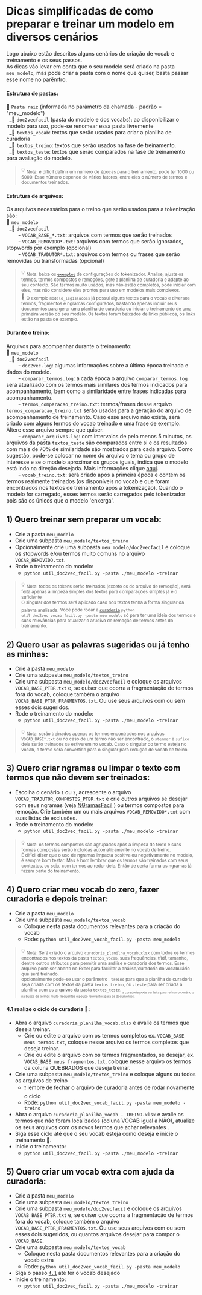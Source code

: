 # Dicas simplificadas de como preparar e treinar um modelo em diversos cenários
Logo abaixo estão descritos alguns cenários de criação de vocab e treinamento e os seus passos.<br>
As dicas vão levar em conta que o seu modelo será criado na pasta `meu_modelo`, mas pode criar a pasta com o nome que quiser, basta passar esse nome no parêmtro.
  
#### Estrutura de pastas:  
:file_folder: `Pasta raiz` (informada no parâmetro da chamada - padrão = "meu_modelo")<br>
&nbsp;&nbsp;\_:file_folder: `doc2vecfacil` (pasta do modelo e dos vocabs): ao disponibilizar o modelo para uso, pode-se renomear essa pasta livremente<br>
&nbsp;&nbsp;\_:file_folder: `textos_vocab`: textos que serão usados para criar a planilha de curadoria<br>
&nbsp;&nbsp;\_:file_folder: `textos_treino`: textos que serão usados na fase de treinamento.<br>
&nbsp;&nbsp;\_:file_folder: `textos_teste`: textos que serão comparados na fase de treinamento para avaliação do modelo.<br>

> 💡 <sub>Nota: é difícil definir um número de épocas para o treinamento, pode ter 1000 ou 5000. Esse número depende de vários fatores, entre eles o número de termos e documentos treinados.</sub>
        
#### Estrutura de arquivos:
 Os arquivos necessários para o treino que serão usados para a tokenização são:<br>
 :file_folder: `meu_modelo` <br>
 &nbsp;&nbsp;\_:file_folder: `doc2vecfacil`<br>
 &nbsp;&nbsp;&nbsp;&nbsp;&nbsp;&nbsp;&nbsp; - `VOCAB_BASE_*.txt`: arquivos com termos que serão treinados <br>
 &nbsp;&nbsp;&nbsp;&nbsp;&nbsp;&nbsp;&nbsp; - `VOCAB_REMOVIDO*.txt`: arquivos com termos que serão ignorados, stopwords por exemplo (opcional)<br>
 &nbsp;&nbsp;&nbsp;&nbsp;&nbsp;&nbsp;&nbsp; - `VOCAB_TRADUTOR*.txt`: arquivos com termos ou frases que serão removidas ou transformadas (opcional)<br>

> 💡 <sub>Nota: baixe os [`exemplos`](../exemplos) de configurações do tokenizador. Analise, ajuste os termos, termos compostos e remoções, gere a planilha de curadoria e adapte ao seu contexto. São termos muito usados, mas não estão completos, pode iniciar com eles, mas não considere eles prontos para uso em modelos mais complexos.<br></sub> 
> 📑 <sub> O exemplo `modelo_legislacoes` já possui alguns textos para o vocab e diversos termos, fragmentos e ngramas configurados, bastando apenas incluir seus documentos para gerar uma planilha de curadoria ou iniciar o treinamento de uma primeira versão do seu modelo. Os textos foram baixados de links públicos, os links estão na pasta de exemplo.</sub> 

#### Durante o treino:
 Arquivos para acompanhar durante o treinamento:<br>
 :file_folder: `meu_modelo` <br>
 &nbsp;&nbsp;\_:file_folder: `doc2vecfacil`<br>
 &nbsp;&nbsp;&nbsp;&nbsp;&nbsp;&nbsp;&nbsp; - `doc2vec.log`: algumas informações sobre a última época treinada e dados do modelo.<br>
 &nbsp;&nbsp;&nbsp;&nbsp;&nbsp;&nbsp;&nbsp; - `comparar_termos.log`: a cada época o arquivo `comparar_termos.log` será atualizado com os termos mais similares dos termos indicados para acompanhamento, bem como a similaridade entre frases indicadas para acompanhamento.<br>
 &nbsp;&nbsp;&nbsp;&nbsp;&nbsp;&nbsp;&nbsp; - `termos_comparacao_treino.txt`: termos/frases desse arquivo `termos_comparacao_treino.txt` serão usadas para a geração do arquivo de acompanhamento de treinamento. Caso esse arquivo não exista, será criado com alguns termos do vocab treinado e uma frase de exemplo. Altere esse arquivo sempre que quiser.<br>
 &nbsp;&nbsp;&nbsp;&nbsp;&nbsp;&nbsp;&nbsp; - `comparar_arquivos.log`: com intervalos de pelo menos 5 minutos, os arquivos da pasta `textos_teste` são comparados entre si e os resultados com mais de 70% de similaridade são mostrados para cada arquivo. Como sugestão, pode-se colocar no nome do arquivo o tema ou grupo de interesse e se o modelo aproximar os grupos iguais, indica que o modelo está indo na direção desejada. Mais informações clique [aqui](../README.md#arquivos-comparados-para-acompanhar-a-evolu%C3%A7%C3%A3o-do-modelo).<br>
 &nbsp;&nbsp;&nbsp;&nbsp;&nbsp;&nbsp;&nbsp; - `vocab_treino.txt`: será criado após a primeira época e contém os termos realmente treinados (os disponíveis no vocab e que foram encontrados nos textos de treinamento após a tokenização). Quando o modelo for carregado, esses termos serão carregados pelo tokenizador pois são os únicos que o modelo 'enxerga'.

## 1) Quero treinar sem preparar um vocab: 
 - Crie a pasta `meu_modelo`
 - Crie uma subpasta `meu_modelo/textos_treino`
 - Opcionalmente crie uma subpasta `meu_modelo/doc2vecfacil` e coloque os stopwords e/ou termos muito comuns no arquivo `VOCAB_REMOVIDO.txt`. 
 - Rode o treinamento do modelo:
   - `python util_doc2vec_facil.py -pasta ./meu_modelo -treinar`
  > 💡 <sub>Nota: todos os tokens serão treinados (exceto os do arquivo de remoção), será feita apenas a limpeza simples dos textos para comparações simples já é o suficiente</sub><br>
  > <sub> O singular dos termos será aplicado caso nos textos tenha a forma singular da palavra analisada.</sub>
  > <sub> Você pode rodar a [`curadoria`](#) `python util_doc2vec_vocab_facil.py -pasta meu_modelo` só para ter uma ideia dos termos e suas relevâncias para atualizar o aruqivo de remoção de termos antes do treinamento.</sub>

## 2) Quero usar as palavras sugeridas ou já tenho as minhas:
 - Crie a pasta `meu_modelo`
 - Crie uma subpasta `meu_modelo/textos_treino`
 - Crie uma subpasta `meu_modelo/doc2vecfacil` e coloque os arquivos `VOCAB_BASE_PTBR.txt` e, se quiser que ocorra a fragmentação de termos fora do vocab, coloque também o arquivo `VOCAB_BASE_PTBR_FRAGMENTOS.txt`. Ou use seus arquivos com ou sem esses dois sugeridos. 
 - Rode o treinamento do modelo:
   - `python util_doc2vec_facil.py -pasta ./meu_modelo -treinar`
 > 💡 <sub>Nota: serão treinados apenas os termos encontrados nos arquivos `VOCAB_BASE*.txt` ou no caso de um termo não ser encontrado, o `stemmer` e `sufixo` dele serão treinados se estiverem no vocab. Caso o singular do termo esteja no vocab, o termo será convertido para o singular para redução de vocab de treino.</sub>

## 3) Quero criar ngramas ou limpar o texto com termos que não devem ser treinados:
 - Escolha o cenário `1` ou `2`, acrescente o arquivo `VOCAB_TRADUTOR_COMPOSTOS_PTBR.txt` e crie outros arquivos se desejar com seus ngramas (veja [NGramasFacil](readme_ngramas.md) ) ou termos compostos para remoção. Crie também um ou mais arquivos `VOCAB_REMOVIDO*.txt` com suas listas de exclusões.
 - Rode o treinamento do modelo:
   - `python util_doc2vec_facil.py -pasta ./meu_modelo -treinar`
 > 💡 <sub>Nota: os termos compostos são agrupados após a limpeza do texto e suas formas compostas serão incluídas automaticamente no vocab de treino.</sub>  
 > <sub>É difícil dizer que o uso de ngramas impacta positiva ou negativamente no modelo, é sempre bom testar. Mas é bom lembrar que os termos são treinados com seus contextos, ou seja, com termos ao redor dele. Então de certa forma os ngramas já fazem parte do treinamento.</sub>  

## 4) Quero criar meu vocab do zero, fazer curadoria e depois treinar:
 - Crie a pasta `meu_modelo`
 - Crie uma subpasta `meu_modelo/textos_vocab`
   - Coloque nesta pasta documentos relevantes para a criação do vocab
   - Rode: `python util_doc2vec_vocab_facil.py -pasta meu_modelo`

 > 💡 <sub>Nota: Será criado o arquivo `curadoria_planilha_vocab.xlsx` com todos os termos encontrados nos textos da pasta `textos_vocab`, suas frequências, tfidf, tamanho, dentre outros atributos para permitir uma análise e curadoria dos termos. Esse arquivo pode ser aberto no Excel para facilitar a análise/curadoria do vocabulário que será treinado.</sub><br>
 > <sub> opcionalmente pode-se usar o parâmetro `-treino` para que a planilha de curadoria seja criada com os textos da pasta `textos_treino`, ou `-teste` para ser criada a planilha com os arquivos da pasta `textos_teste`.<sub>
 > <sub> a curadoria pode ser feita para refinar o cenário `1` na busca de termos muito frequentes e pouco relevantes para os documentos.<sub>

#### 4.1 realize o ciclo de curadoria :repeat::
 - Abra o arquivo `curadoria_planilha_vocab.xlsx` e avalie os termos que deseja treinar.
   - Crie ou edite o arquivo com os termos completos ex. `VOCAB_BASE meus termos.txt`, coloque nesse arquivo os termos completos que deseja treinar.
   - Crie ou edite o arquivo com os termos fragmentados, se desejar, ex. `VOCAB_BASE meus fragmentos.txt`, coloque nesse arquivo os termos da coluna QUEBRADOS que deseja treinar.
 - Crie uma subpasta `meu_modelo/textos_treino` e coloque alguns ou todos os arquivos de treino
   - ❗ lembre de fechar o arquivo de curadoria antes de rodar novamente o ciclo
   - Rode: `python util_doc2vec_vocab_facil.py -pasta meu_modelo -treino`
 - Abra o arquivo `curadoria_planilha_vocab - TREINO.xlsx` e avalie os termos que não foram localizados (coluna VOCAB igual a NÃO), atualize os seus arquivos com os novos termos que achar relevantes .
 - Siga esse ciclo até que o seu vocab esteja como deseja e inicie o treinamento :repeat:.
 - Inicie o treinamento:
    - `python util_doc2vec_facil.py -pasta ./meu_modelo -treinar`

## 5) Quero criar um vocab extra com ajuda da curadoria:
 - Crie a pasta `meu_modelo`
 - Crie uma subpasta `meu_modelo/textos_treino`
 - Crie uma subpasta `meu_modelo/doc2vecfacil` e coloque os arquivos `VOCAB_BASE_PTBR.txt` e, se quiser que ocorra a fragmentação de termos fora do vocab, coloque também o arquivo `VOCAB_BASE_PTBR_FRAGMENTOS.txt`. Ou use seus arquivos com ou sem esses dois sugeridos, ou quantos arquivos desejar para compor o `VOCAB_BASE`. 
 - Crie uma subpasta `meu_modelo/textos_vocab`
   - Coloque nesta pasta documentos relevantes para a criação do vocab extra
   - Rode: `python util_doc2vec_vocab_facil.py -pasta meu_modelo`
 - Siga o passo [`4.1`](#41-realize-o-ciclo-de-curadoria-repeat) até ter o vocab desejado
 - Inicie o treinamento:
    - `python util_doc2vec_facil.py -pasta ./meu_modelo -treinar`

